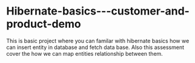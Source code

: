 # Hibernate-basics---customer-and-product-demo

This is basic project where you can familar with hibernate basics how we can insert entity in database and fetch data base.
Also this assessment cover the how we can map entities relationship between them.
